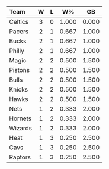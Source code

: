 | Team                             |  W  |  L  |  W%   |  GB   |
|:---------------------------------|:---:|:---:|:-----:|:-----:|
| [](/r/bostonceltics) Celtics     |  3  |  0  | 1.000 | 0.000 |
| [](/r/pacers) Pacers             |  2  |  1  | 0.667 | 1.000 |
| [](/r/mkebucks) Bucks            |  2  |  1  | 0.667 | 1.000 |
| [](/r/sixers) Philly             |  2  |  1  | 0.667 | 1.000 |
| [](/r/orlandomagic) Magic        |  2  |  2  | 0.500 | 1.500 |
| [](/r/detroitpistons) Pistons    |  2  |  2  | 0.500 | 1.500 |
| [](/r/chicagobulls) Bulls        |  2  |  2  | 0.500 | 1.500 |
| [](/r/nyknicks) Knicks           |  2  |  2  | 0.500 | 1.500 |
| [](/r/atlantahawks) Hawks        |  2  |  2  | 0.500 | 1.500 |
| [](/r/gonets) Nets               |  1  |  2  | 0.333 | 2.000 |
| [](/r/charlottehornets) Hornets  |  1  |  2  | 0.333 | 2.000 |
| [](/r/washingtonwizards) Wizards |  1  |  2  | 0.333 | 2.000 |
| [](/r/heat) Heat                 |  1  |  3  | 0.250 | 2.500 |
| [](/r/clevelandcavs) Cavs        |  1  |  3  | 0.250 | 2.500 |
| [](/r/torontoraptors) Raptors    |  1  |  3  | 0.250 | 2.500 |